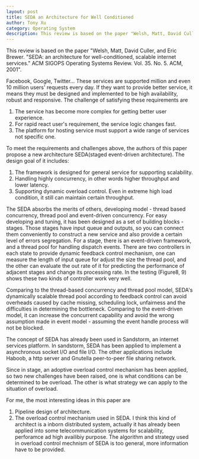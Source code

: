 ```yaml
---
layout: post
title: SEDA an Architecture for Well Conditioned
author: Tony Xu
category: Operating System
description: This review is based on the paper "Welsh, Matt, David Culler, and Eric Brewer. "SEDA an architecture for well-conditioned, scalable internet services." ACM SIGOPS Operating Systems Review. Vol. 35. No. 5. ACM, 2001".
---
```


This review is based on the paper "Welsh, Matt, David Culler, and Eric Brewer. "SEDA: an architecture for well-conditioned, scalable internet services." ACM SIGOPS Operating Systems Review. Vol. 35. No. 5. ACM, 2001".

Facebook, Google, Twitter... These services are supported million and even 10 million users' requests every day. If they want to provide better service, it means they must be designed and implemented to be high availability, robust and responsive. The challenge of satisfying these requirements are
1. The service has become more complex for getting better user experience.
2. For rapid react user's requirement, the service logic changes fast.
3. The platform for hosting service must support a wide range of services not specific one.

To meet the requirements and challenges above, the authors of this paper propose a new architecture SEDA(staged event-driven architecture). The design goal of it includes:
1) The framework is designed for general service for supporting scalability.
2) Handling highly concurrency, in other words higher throughput and lower latency.
3) Supporting dynamic overload control. Even in extreme high load condition, it still can maintain certain throughput.

The SEDA absorbs the merits of others, developing model - thread based concurrency, thread pool and event-driven concurrency. For easy developing and tuning, it has been designed as a set of building blocks - stages. Those stages have input queue and outputs, so you can connect them conveniently to construct a new service and also provide a certain level of errors segregation. For a stage, there is an event-driven framework, and a thread pool for handling dispatch events. There are two controllers in each state to provide dynamic feedback control mechanism, one can measure the length of input queue for adjust the size the thread pool, and the other can evaluate the out rate of it for predicting the performance of adjacent stages and change its processing rate. In the testing (Figure8, 9) shows these two kinds of controller work very well.

Comparing to the thread-based concurrency and thread pool model, SEDA's dynamically scalable thread pool according to feedback control can avoid overheads caused by cache missing, scheduling lock, unfairness and the difficulties in determining the bottleneck. Comparing to the event-driven model, it can increase the concurrent capability and avoid the wrong assumption made in event model - assuming the event handle process will not be blocked.

The concept of SEDA has already been used in Sandstorm, an internet services platform. In sandstorm, SEDA has been applied to implement a asynchronous socket I/O and file I/O. The other applications include Haboob, a http server and Gnutella peer-to-peer file sharing network.

Since in stage, an adoptive overload control mechanism has been applied, so two new challenges have been raised, one is what conditions can be determined to be overload. The other is what strategy we can apply to the situation of overload.

For me, the most interesting ideas in this paper are
1. Pipeline design of architecture.
2. The overload control mechanism used in SEDA.
I think this kind of architect is a inborn distributed system, actually it has already been applied into some telecommunication systems for scalability, perforamce ad high availibiy purpose. The algorithm and strategy used in overload control mechnism of SEDA is too general, more information have to be provided.
